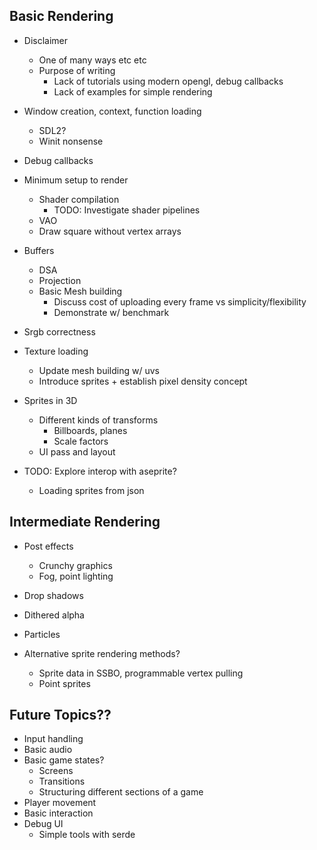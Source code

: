 


## Basic Rendering

- Disclaimer
	- One of many ways etc etc
	- Purpose of writing
		- Lack of tutorials using modern opengl, debug callbacks
		- Lack of examples for simple rendering

- Window creation, context, function loading
	- SDL2?
	- Winit nonsense

- Debug callbacks

- Minimum setup to render
	- Shader compilation
		- TODO: Investigate shader pipelines
	- VAO
	- Draw square without vertex arrays

- Buffers
	- DSA
	- Projection
	- Basic Mesh building
		- Discuss cost of uploading every frame vs simplicity/flexibility
		- Demonstrate w/ benchmark

- Srgb correctness

- Texture loading
	- Update mesh building w/ uvs
	- Introduce sprites + establish pixel density concept

- Sprites in 3D
	- Different kinds of transforms
		- Billboards, planes
		- Scale factors
	- UI pass and layout

- TODO: Explore interop with aseprite?
	- Loading sprites from json


## Intermediate Rendering

- Post effects
	- Crunchy graphics
	- Fog, point lighting

- Drop shadows

- Dithered alpha

- Particles

- Alternative sprite rendering methods?
	- Sprite data in SSBO, programmable vertex pulling
	- Point sprites

	
## Future Topics??

- Input handling
- Basic audio
- Basic game states?
	- Screens
	- Transitions
	- Structuring different sections of a game
- Player movement
- Basic interaction 
- Debug UI
	- Simple tools with serde